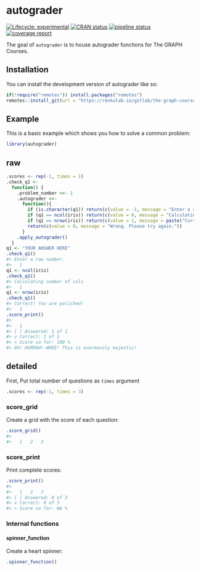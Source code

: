 
<!-- README.md is generated from README.Rmd. Please edit that file -->

# autograder

<!-- badges: start -->

[![Lifecycle:
experimental](https://img.shields.io/badge/lifecycle-experimental-orange.svg)](https://lifecycle.r-lib.org/articles/stages.html#experimental)
[![CRAN
status](https://www.r-pkg.org/badges/version/autograder)](https://CRAN.R-project.org/package=autograder)
[![pipeline
status](https://renkulab.io/gitlab/the-graph-courses/autograder/badges/master/pipeline.svg)](https://renkulab.io/gitlab/the-graph-courses/autograder/-/commits/master)
[![coverage
report](https://renkulab.io/gitlab/the-graph-courses/autograder/badges/master/coverage.svg)](https://renkulab.io/gitlab/the-graph-courses/autograder/-/commits/master)
<!-- badges: end -->

The goal of `autograder` is to house autograder functions for The GRAPH
Courses.

## Installation

You can install the development version of autograder like so:

``` r
if(!require("remotes")) install.packages("remotes")
remotes::install_git(url = "https://renkulab.io/gitlab/the-graph-courses/autograder.git")
```

## Example

This is a basic example which shows you how to solve a common problem:

``` r
library(autograder)
```

## raw

``` r
.scores <- rep(-1, times = 1)
.check_q1 <-
  function() {
    .problem_number <<- 1
    .autograder <<- 
      function(){
        if (is.character(q1)) return(c(value = -1, message = "Enter a raw number."))
        if (q1 == ncol(iris)) return(c(value = 0, message = "Calculating number of cols"))
        if (q1 == nrow(iris)) return(c(value = 1, message = paste("Correct!", praise::praise()) ))
        return(c(value = 0, message = "Wrong. Please try again."))
      }
    .apply_autograder()
  }
q1 <- "YOUR ANSWER HERE"
.check_q1()
#> Enter a raw number.
#>   1
q1 <- ncol(iris)
.check_q1()
#> Calculating number of cols
#>   1
q1 <- nrow(iris)
.check_q1()
#> Correct! You are polished!
#>   1
.score_print()
#> 
#>   1
#> [ ] Answered: 1 of 1
#> v Correct: 1 of 1
#> > Score so far: 100 %
#> Ah! HURRAH!-WHEE! This is enormously majestic!
```

## detailed

First, Put total number of questions as `times` argument

``` r
.scores <- rep(-1, times = 3)
```

### score\_grid

Create a grid with the score of each question:

``` r
.score_grid()
#> 
#>   1   2   3
```

### score\_print

Print complete scores:

``` r
.score_print()
#> 
#>   1   2   3
#> [ ] Answered: 0 of 3
#> v Correct: 0 of 3
#> > Score so far: NA %
```

### Internal functions

#### spinner\_function

Create a heart spinner:

``` r
.spinner_function()
```

<!-- 

if linux then cli examples on readme like 

ref
https://github.com/r-lib/asciicast#limitations

---
title: autograde
output:
  md_document:
    variant: markdown_github
always_allow_html: yes
---

` ``{r, include = FALSE, cache = FALSE}
knitr::opts_chunk$set(
  collapse = TRUE,
  comment = "#>",
  fig.path = "man/figures/README-",
  out.width = "100%",
  cache = TRUE
)
Sys.setenv(CLI_TICK_TIME = "100")
# Turn on ANSI colors
options(cli.num_colors = 256L)
asciicast::init_knitr_engine(
    startup = quote({
        library(cli)
        set.seed(1) }),
    echo = TRUE, 
    same_process = FALSE,
    echo_input = FALSE,
    options = list(
        asciicast_end_wait = 3
    )
)
` ``


` ``{asciicast cli-score}
.scores <- rep(-1, times = 3)   # Put total number of questions as `times` argument
.score_grid()
` ``

-->
<!-- ----- -->
<!-- # autograder -->
<!-- Package to house autograders for The GRAPH Courses -->
<!-- ## Introduction -->
<!-- This is a Renku project - basically a git repository with some -->
<!-- bells and whistles. You'll find we have already created some -->
<!-- useful things like `data` and `notebooks` directories and -->
<!-- a `Dockerfile`. -->
<!-- ## Working with the project -->
<!-- The simplest way to start your project is right from the Renku -->
<!-- platform - just click on the `Environments` tab and start a new session. -->
<!-- This will start an interactive environment right in your browser. -->
<!-- To work with the project anywhere outside the Renku platform, -->
<!-- click the `Settings` tab where you will find the -->
<!-- git repo URLs - use `git` to clone the project on whichever machine you want. -->
<!-- ### Changing interactive environment dependencies -->
<!-- Initially we install a very minimal set of packages to keep the images small. -->
<!-- However, you can add python and conda packages in `requirements.txt` and -->
<!-- `environment.yml`, and R packages to `install.R` (listed as, for example, -->
<!-- `install.packages("ggplot2")`), to your heart's content. If you need more fine-grained -->
<!-- control over your environment, please see [the documentation](https://renku.readthedocs.io/en/latest/user/advanced_interfaces.html#dockerfile-modifications). -->
<!-- ## Project configuration -->
<!-- Project options can be found in `.renku/renku.ini`. In this -->
<!-- project there is currently only one option, which specifies -->
<!-- the default type of environment to open, in this case `/rstudio`. -->
<!-- ## Moving forward -->
<!-- Once you feel at home with your project, we recommend that you replace -->
<!-- this README file with your own project documentation! Happy data wrangling! -->
